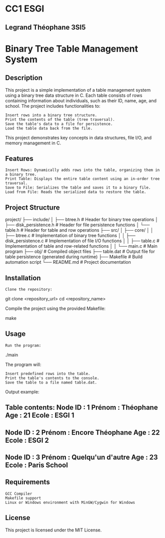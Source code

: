 # CC1 ESGI

## Legrand Théophane 3SI5

# Binary Tree Table Management System
## Description

This project is a simple implementation of a table management system using a binary tree data structure in C. Each table consists of rows containing information about individuals, such as their ID, name, age, and school. The project includes functionalities to:

    Insert rows into a binary tree structure.
    Print the contents of the table (tree traversal).
    Save the table's data to a file for persistence.
    Load the table data back from the file.

This project demonstrates key concepts in data structures, file I/O, and memory management in C.

## Features

    Insert Rows: Dynamically adds rows into the table, organizing them in a binary tree.
    Print Table: Displays the entire table content using an in-order tree traversal.
    Save to File: Serializes the table and saves it to a binary file.
    Load from File: Reads the serialized data to restore the table.

## Project Structure

project/
├── include/
│   ├── btree.h             # Header for binary tree operations
│   ├── disk_persistence.h  # Header for file persistence functions
│   └── table.h             # Header for table and row operations
├── src/
│   ├── core/
│   │   ├── btree.c         # Implementation of binary tree functions
│   │   ├── disk_persistence.c # Implementation of file I/O functions
│   │   ├── table.c         # Implementation of table and row-related functions
│   │   └── main.c          # Main program
├── obj/                    # Compiled object files
├── table.dat               # Output file for table persistence (generated during runtime)
├── Makefile                # Build automation script
└── README.md               # Project documentation

## Installation

    Clone the repository:

git clone <repository_url>
cd <repository_name>

Compile the project using the provided Makefile:

make

## Usage

    Run the program:

./main

The program will:

    Insert predefined rows into the table.
    Print the table's contents to the console.
    Save the table to a file named table.dat.

Output example:

Table contents:
Node ID : 1
Prénom : Théophane
Age : 21
Ecole : ESGI 1
-------------------------
Node ID : 2
Prénom : Encore Théophane
Age : 22
Ecole : ESGI 2
-------------------------
Node ID : 3
Prénom : Quelqu'un d'autre
Age : 23
Ecole : Paris School
-------------------------

## Requirements

    GCC Compiler
    Makefile support
    Linux or Windows environment with MinGW/Cygwin for Windows

## License

This project is licensed under the MIT License.
